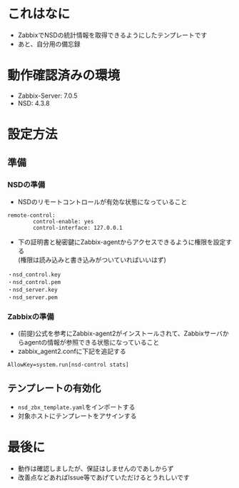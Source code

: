 # これはなに
- ZabbixでNSDの統計情報を取得できるようにしたテンプレートです
- あと、自分用の備忘録

# 動作確認済みの環境
- Zabbix-Server: 7.0.5
- NSD: 4.3.8

# 設定方法
## 準備
### NSDの準備
- NSDのリモートコントロールが有効な状態になっていること
```
remote-control:
        control-enable: yes
        control-interface: 127.0.0.1
```
- 下の証明書と秘密鍵にZabbix-agentからアクセスできるように権限を設定する  
(権限は読み込みと書き込みがついていればいいはず)
```
・nsd_control.key
・nsd_control.pem
・nsd_server.key
・nsd_server.pem
```

### Zabbixの準備
- (前提)公式を参考にZabbix-agent2がインストールされて、Zabbixサーバからagentの情報が参照できる状態になっていること
- zabbix_agent2.confに下記を追記する
```
AllowKey=system.run[nsd-control stats]
```

## テンプレートの有効化
- ```nsd_zbx_template.yaml```をインポートする
- 対象ホストにテンプレートをアサインする

# 最後に
- 動作は確認しましたが、保証はしませんのであしからず
- 改善点などあればIssue等であげていただけるとうれしいです
